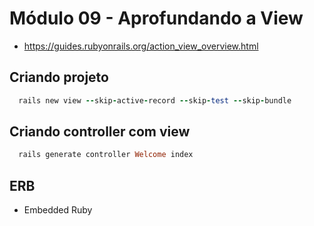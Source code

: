 # Módulo 09 - Aprofundando a View

* https://guides.rubyonrails.org/action_view_overview.html

## Criando projeto 
```ruby
  rails new view --skip-active-record --skip-test --skip-bundle
```

## Criando controller com view
```ruby
  rails generate controller Welcome index
```

## ERB
* Embedded Ruby